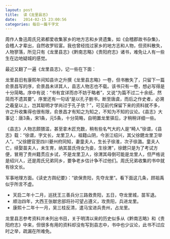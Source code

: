 ```yaml
---
layout: post
title:  读《龙里县志》
date:   2014-02-15 23:00:56
categories: 每日一篇千字文 
---
```


周作人鲁迅周氏兄弟都爱收集家乡的地方志和乡贤遗集，如《会稽郡故书杂集》，会稽人才辈出，自然收罗较富。我也曾经找过家乡的地方志和人物，但资料散失，人物寥落，所见只有《龙里县志》《黔南志略》《贵阳府志》诸书，难免让人有一些生在边地疑城的感觉。

最近又翻了一遍《龙里县志》，记一些在下面：

龙里县旧有康熙年间知县许之升撰《龙里县志略》一卷，但书散失了，只留下一篇俞景昌写的序，俞景昌未详其人，县志人物志也不载。该书只有一卷，想必写得是十分简略。序中有说：“书有宜详而亦不妨于略者”，又说“为篇不过二十余纸，然简而不遗其要”。序里还有一句话“是以孔子删书，断至唐虞，而后之作史者，必溯之羲皇以上，岂其聪明才学尚过于孔子欤？”，可见前代保留下来的资料就不多，许之升收集得也很有限，俞景昌才有知之为知之，不知为不知的议论。《县志》大事记：唐3条，宋1条，元5条，十分简略，自明置龙里驿后，才稍稍详细一些。

《县志》人物志颇猥滥，甚至拿木匠充数，稍有些名气大的人是“畸人”徐谓，《县志》载：“徐谓，字文长，龙里卫人，祖籍山阴，今浙江绍兴，其父徐鏓龙里卫举人”。“父徐鏓官至四川夔州府同知，妻童夫人，生长子徐淮，次子徐潞。童夫人亡，续娶苗夫人，未生育，纳其苗氏侍女为妾，生徐渭”，徐鏓只是为了考试方便，冒用了贵州籍贯应乡试，不是龙里卫人，徐渭其母倒可能是龙里人，但严格说是绍兴人，还是周氏兄弟同乡，要争老乡估计争不过他们。周氏兄弟收集的书中就有徐文长。

军事地理方面。《读史方舆纪要》：“欲保贵阳，先夺龙里”。看下面这几条，顾祖禹似乎所言不虚。
- 天启二年十二月，巡抚王三善兵分三路救贵阳，五日，夺龙里城，苗军退。
- 顺治四年，大西王张献忠部将孙可望占遵义，攻贵阳，兵进龙里。
- 康熙十二年十一月，吴三桂反清，遣马宝进兵贵州，占龙里。

龙里县志参考资料并未列出书目，关于明清以来的历史似多从《黔南志略》和《贵阳府志》中来，但很多有用的资料却没有写到县志中，书中也少议论，此书不过应时之举，疏漏在所难免。